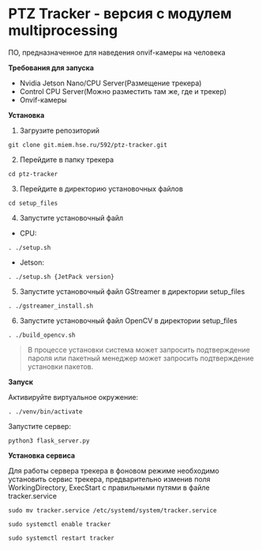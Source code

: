 # PTZ Tracker - версия с модулем multiprocessing
ПО, предназначенное для наведения onvif-камеры на человека

**Требования для запуска**


- Nvidia Jetson Nano/CPU Server(Размещение трекера)
- Control CPU Server(Можно разместить там же, где и трекер)
- Onvif-камеры

**Установка**


1. Загрузите репозиторий

`git clone git.miem.hse.ru/592/ptz-tracker.git`

2. Перейдите в папку трекера

`cd ptz-tracker`

3. Перейдите в директорию установочных файлов

`cd setup_files`

4. Запустите установочный файл

- CPU:

`. ./setup.sh `

- Jetson:

`. ./setup.sh {JetPack version}`

5. Запустите установочный файл GStreamer в директории setup_files

`. ./gstreamer_install.sh`

6. Запустите установочный файл OpenCV в директории setup_files

`. ./build_opencv.sh`

> В процессе установки система может запросить подтверждение пароля или пакетный менеджер может запросить подтверждение установки пакетов.

**Запуск**

Активируйте виртуальное окружение:

`. ./venv/bin/activate`

Запустите сервер:

`python3 flask_server.py`

**Установка сервиса**

Для работы сервера трекера в фоновом режиме необходимо установить сервис трекера, предварительно изменив поля WorkingDirectory, ExecStart с правильными путями в файле tracker.service

`sudo mv tracker.service /etc/systemd/system/tracker.service`

`sudo systemctl enable tracker`

`sudo systemctl restart tracker`

